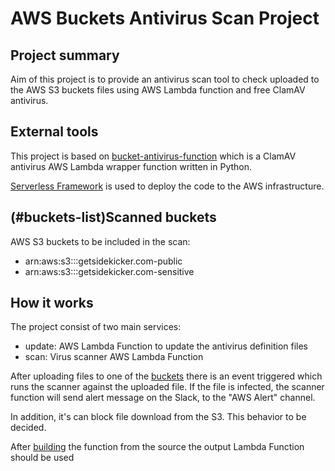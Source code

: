  AWS Buckets Antivirus Scan Project  
====================================

Project summary
---------------
Aim of this project is to provide an antivirus scan tool to check uploaded to the AWS S3 buckets files using AWS Lambda 
function and free ClamAV antivirus.


External tools
----------
This project is based on [bucket-antivirus-function](https://github.com/upsidetravel/bucket-antivirus-function) 
which is a ClamAV antivirus AWS Lambda wrapper function written in Python.

[Serverless Framework](https://www.serverless.com/) is used to deploy the code to the AWS infrastructure. 

(#buckets-list)Scanned buckets
---------------

AWS S3 buckets to be included in the scan:
- arn:aws:s3:::getsidekicker.com-public
- arn:aws:s3:::getsidekicker.com-sensitive

How it works     
------------

The project consist of two main services: 
- update:  AWS Lambda Function to update the antivirus definition files 
- scan: Virus scanner AWS Lambda Function

After uploading files to one of the [buckets](#buckets-list) there is an event triggered which runs 
the scanner against the uploaded file. If the file is infected, the scanner function will send alert message on the 
Slack, to the "AWS Alert" channel. 

In addition, it's can block file download from the S3. This behavior to be decided.    
 


After [building](https://github.com/upsidetravel/bucket-antivirus-function#installation) the function from the source 
the output Lambda Function should be used   
